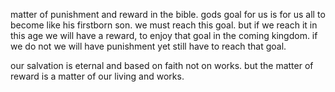 matter of punishment and reward in the bible. gods goal for us is for us all to
become like his firstborn son. we must reach this goal. but if we reach it in this
age we will have a reward, to enjoy that goal in the coming kingdom. if we do not
we will have punishment yet still have to reach that goal.

our salvation is eternal and based on faith not on works. but the matter of reward
is a matter of our living and works.
